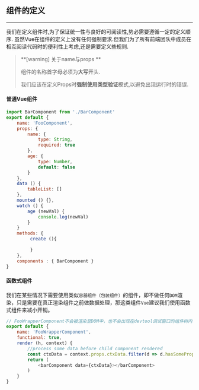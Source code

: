 ## 组件的定义
---
我们在定义组件时,为了保证统一性与良好的可阅读性,势必需要遵循一定的定义顺序. 虽然Vue在组件的定义上没有任何强制要求.但我们为了所有前端团队中成员在相互阅读代码时的便利性上考虑,还是需要定义些规则.

> **[warning] 关于name与props **
>
> 组件的名称首字母必须为**大写**开头.
>
> 我们应该在定义Props时**强制使用类型验证**模式,以避免出现运行时的错误.
> 



#### 普通Vue组件

```js
import BarComponent from './BarComponent'
export default {
    name: 'FooComponent',
    props: {
        name: {
            type: String,
            required: true
        },
        age: {
            type: Number,
            default: false
        }
    },
    data () {
        tableList: []
    },
    mounted () {},
    watch () {
        age (newVal) {
            console.log(newVal)
        }
    }
    methods: {
         create (){
             
         }   
    },
    components : { BarComponent }
}
```

#### 函数式组件

我们在某些情况下需要使用类似```容器组件（包装组件）```的组件，即不做任何```DOM```渲染，只是需要在真正渲染组件之前做数据处理，那这类组件```Vue```建议我们使用函数式组件来减小开销。

```js
// FooWrapperComponent不会被渲染至DOM中，也不会出现在devtool调试窗口的组件树内
export default {
    name: 'FooWrapperComponent',
    functional: true,
    render (h, context) {
        //process some data before child component rendered
        const ctxData = context.props.ctxData.filter(d => d.hasSomeProps)
        return (
            <barComponent data={ctxData}></barComponent>
        )
    }
}

```


